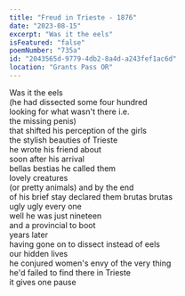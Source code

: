 ```yaml
---
title: "Freud in Trieste - 1876"
date: "2023-08-15"
excerpt: "Was it the eels"
isFeatured: "false"
poemNumber: "735a"
id: "2043565d-9779-4db2-8a4d-a243fef1ac6d"
location: "Grants Pass OR"
---
```


Was it the eels  
(he had dissected some four hundred  
looking for what wasn't there i.e.  
the missing penis)  
that shifted his perception of the girls  
the stylish beauties of Trieste  
he wrote his friend about  
soon after his arrival  
bellas bestias he called them  
lovely creatures  
(or pretty animals) and by the end  
of his brief stay declared them brutas brutas  
ugly ugly every one  
well he was just nineteen  
and a provincial to boot  
years later  
having gone on to dissect instead of eels  
our hidden lives  
he conjured women's envy of the very thing  
he'd failed to find there in Trieste  
it gives one pause

